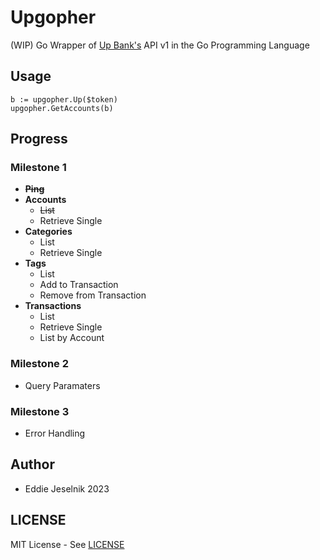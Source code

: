 # Upgopher
(WIP) Go Wrapper of [Up Bank's](https://up.com.au) API v1 in the Go Programming Language

## Usage

```
b := upgopher.Up($token)
upgopher.GetAccounts(b)
```

## Progress

### Milestone 1

* ~~**Ping**~~
* **Accounts**
  * ~~List~~
  * Retrieve Single
* **Categories**
  * List
  * Retrieve Single
* **Tags**
  * List
  * Add to Transaction
  * Remove from Transaction
* **Transactions**
  * List
  * Retrieve Single
  * List by Account

### Milestone 2

* Query Paramaters

### Milestone 3

* Error Handling

## Author

* Eddie Jeselnik 2023

## LICENSE

MIT License - See [LICENSE](LICENSEw)